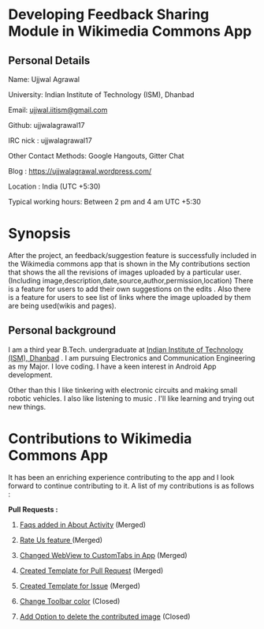 # Developing Feedback Sharing Module in Wikimedia Commons App

## Personal Details

Name: Ujjwal Agrawal

University: Indian Institute of Technology (ISM), Dhanbad 

Email: ujjwal.iitism@gmail.com

Github: ujjwalagrawal17

IRC nick : ujjwalagrawal17

Other Contact Methods: Google Hangouts, Gitter Chat

Blog : https://ujjwalagrawal.wordpress.com/

Location : India (UTC +5:30)

Typical working hours: Between 2 pm and 4 am UTC +5:30

# Synopsis

After the project, an feedback/suggestion feature is successfully included in the Wikimedia commons app that is shown in the My contributions section that shows the all the revisions of images uploaded by a particular user.(Including image,description,date,source,author,permission,location)
There is a feature for users to add their own suggestions on the edits .
Also there is a feature for users to see list of links where the image uploaded by them are being used(wikis and pages).

## Personal background

I am a third year B.Tech. undergraduate at [Indian Institute of Technology (ISM), Dhanbad](https://www.iitism.ac.in/) . I am pursuing Electronics and Communication Engineering as my Major. I love coding. I have a keen interest in Android App development.

Other than this I like tinkering with electronic circuits and making small robotic vehicles. I also like listening to music . I'll like learning and trying out new things.


# Contributions to Wikimedia Commons App

It has been an enriching experience contributing to the app and I look forward to continue contributing to it. A list of my contributions is as follows :

**Pull Requests :**

1. [Faqs added in About Activity](https://github.com/commons-app/apps-android-commons/pull/1256) (Merged)  

1. [Rate Us feature ](https://github.com/commons-app/apps-android-commons/pull/1188) (Merged)

1. [Changed WebView to CustomTabs in App](https://github.com/commons-app/apps-android-commons/pull/1185) (Merged)

1. [Created Template for Pull Request](https://github.com/commons-app/apps-android-commons/pull/1152) (Merged)

1. [Created Template for Issue](https://github.com/commons-app/apps-android-commons/pull/1145) (Merged) 

1. [Change Toolbar color](https://github.com/commons-app/apps-android-commons/pull/1190) (Closed) 

1. [Add Option to delete the contributed image](https://github.com/commons-app/apps-android-commons/pull/1142) (Closed) 
